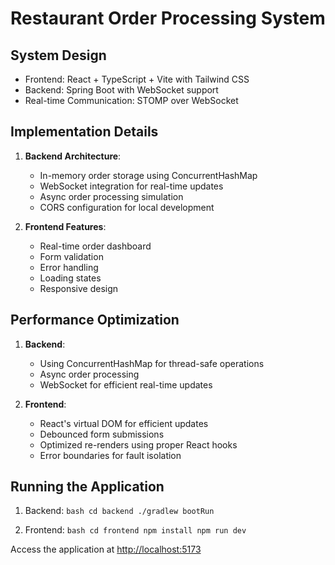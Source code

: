 # Restaurant Order Processing System

## System Design

- Frontend: React + TypeScript + Vite with Tailwind CSS
- Backend: Spring Boot with WebSocket support
- Real-time Communication: STOMP over WebSocket

## Implementation Details

1. **Backend Architecture**:
   - In-memory order storage using ConcurrentHashMap
   - WebSocket integration for real-time updates
   - Async order processing simulation
   - CORS configuration for local development

2. **Frontend Features**:
   - Real-time order dashboard
   - Form validation
   - Error handling
   - Loading states
   - Responsive design

## Performance Optimization

1. **Backend**:
   - Using ConcurrentHashMap for thread-safe operations
   - Async order processing
   - WebSocket for efficient real-time updates

2. **Frontend**:
   - React's virtual DOM for efficient updates
   - Debounced form submissions
   - Optimized re-renders using proper React hooks
   - Error boundaries for fault isolation

## Running the Application

1. Backend:   ```bash
   cd backend
   ./gradlew bootRun```

2. Frontend:   ```bash
   cd frontend
   npm install
   npm run dev```

Access the application at [http://localhost:5173](http://localhost:5173)
